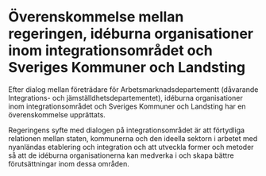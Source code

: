 # Överenskommelse mellan regeringen, idéburna organisationer inom integrationsområdet och Sveriges Kommuner och Landsting

Efter dialog mellan företrädare för Arbetsmarknadsdepartementt (dåvarande Integrations- och jämställdhetsdepartementet), idéburna organisationer inom integrationsområdet och Sveriges Kommuner och Landsting har en överenskommelse upprättats.

Regeringens syfte med dialogen på integrationsområdet är att förtydliga relationen mellan staten, kommunerna och den ideella sektorn i arbetet med nyanländas etablering och integration och att utveckla former och metoder så att de idéburna organisationerna kan medverka i och skapa bättre förutsättningar inom dessa områden.
